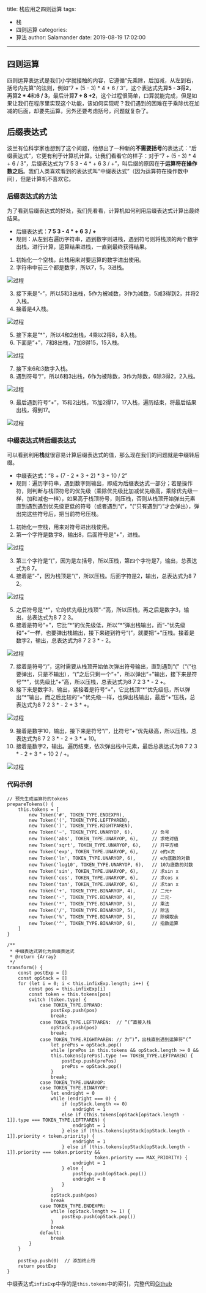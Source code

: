 title: 栈应用之四则运算
tags:
  - 栈
  - 四则运算
categories:
  - 算法
author: Salamander
date: 2019-08-19 17:02:00
---
## 四则运算
四则运算表达式是我们小学就接触的内容，它遵循“先乘除，后加减，从左到右，括号内先算”的法则，例如“7 + (5 - 3) * 4 + 6 / 3”，这个表达式先算**5 - 3**得**2**，再算**2 \* 4**和**6 / 3**，最后计算**7 + 8 +2**，这个过程很简单，口算就能完成，但是如果让我们在程序里实现这个功能，该如何实现呢？我们遇到的困难在于乘除优在加减的后面，却要先运算，另外还要考虑括号，问题就复杂了。

<!-- more -->

## 后缀表达式
波兰有位科学家也想到了这个问题，他想出了一种新的**不需要括号**的表达式：“后缀表达式”，它更有利于计算机计算。让我们看看它的样子：对于“7 + (5 - 3) * 4 + 6 / 3”，后缀表达式为“7 5 3 - 4 * + 6 3 / +”，叫后缀的原因在于**运算符在操作数之后**。我们人类喜欢看到的表达式叫“中缀表达式”（因为运算符在操作数中间），但是计算机不喜欢它。

### 后缀表达式的方法
为了看到后缀表达式的好处，我们先看看，计算机如何利用后缀表达式计算出最终结果。
* 后缀表达式：**7 5 3 - 4 \* + 6 3 / +**
* 规则：从左到右遍历字符串，遇到数字则进栈，遇到符号则将栈顶的两个数字出栈，进行计算，运算结果进栈，一直到最终获得结果。

1. 初始化一个空栈，此栈用来对要运算的数字进出使用。
2. 字符串中前三个都是数字，所以7，5，3进栈。

![过程](https://s2.ax1x.com/2019/08/20/mGkVZ6.jpg)


3. 接下来是“-”，所以5和3出栈，5作为被减数，3作为减数，5减3得到2，并将2入栈。
4. 接着是4入栈。

![过程](https://s2.ax1x.com/2019/08/20/mGkByn.jpg)

5. 接下来是”\*“，所以4和2出栈，4乘以2得8，8入栈。
6. 下面是“+”，7和8出栈，7加8得15，15入栈。

![过程](https://s2.ax1x.com/2019/08/20/mGk7TK.jpg)

7. 接下来6和3数字入栈。
8. 遇到符号“/”，所以6和3出栈，6作为被除数，3作为除数，6除3得2，2入栈。

![过程](https://s2.ax1x.com/2019/08/20/mGA9Tf.jpg)

9. 最后遇到符号“+”，15和2出栈，15加2得17，17入栈，遍历结束，将最后结果出栈，得到17。

![过程](https://s2.ax1x.com/2019/08/20/mGAV6s.jpg)


### 中缀表达式转后缀表达式
可以看到利用**栈**就很容易计算后缀表达式的值，那么现在我们的问题就是中缀转后缀。

* 中缀表达式：“8 + (7 - 2 * 3 + 2) * 3 + 10 / 2”
* 规则：遍历字符串，遇到数字则输出，即成为后缀表达式一部分；若是操作符，则判断与栈顶符号的优先级（乘除优先级比加减优先级高，乘除优先级一样，加和减也一样），如果高于栈顶符号，则压栈，否则从栈顶开始弹出元素直到遇到遇到优先级更低的符号（或者遇到“(”，“(”只有遇到“)”才会弹出），弹出完这些符号后，把当前符号压栈。


1. 初始化一空栈，用来对符号进出栈使用。
2. 第一个字符是数字8，输出8，后面符号是“+”，进栈。

![过程](https://s2.ax1x.com/2019/08/21/mUD2S1.png)

3. 第三个字符是“(”，因为是左括号，所以压栈，第四个字符是7，输出，总表达式为8 7。
4. 接着是“-”，因为栈顶是“(”，所以压栈。后面字符是2，输出，总表达式为8 7 2。

![过程](https://s2.ax1x.com/2019/08/25/mgNyRO.png)

5. 之后符号是“\*”，它的优先级比栈顶“-”高，所以压栈，再之后是数字3，输出，总表达式为8 7 2 3。
6. 接着是符号“+”，它比“\*”的优先级低，所以“\*”弹出栈输出，而“-”优先级和“+”一样，也要弹出栈输出，接下来碰到符号“(”，就要把“+”压栈。接着是数字2，输出，总表达式为8 7 2 3 \* - 2。

![过程](https://s2.ax1x.com/2019/08/25/mgUPlF.png)

7. 接着是符号“)”，这时需要从栈顶开始依次弹出符号输出，直到遇到“(”（“(”也要弹出，只是不输出），“(”之后只剩一个“+”，所以弹出“+”输出，接下来是符号“\*”，优先级比“+”高，所以压栈，总表达式为8 7 2 3 \* - 2 +。
8. 接下来是数字3，输出，紧接着是符号“+”，它比栈顶“\*”优先级低，所以弹出“\*”输出，而之后比较的“+”优先级一样，也弹出栈输出，最后“+”压栈，总表达式为8 7 2 3 \* - 2 + 3 \* +。

![过程](https://s2.ax1x.com/2019/08/28/moOHG6.jpg)

9. 接着是数字10，输出，接下来是符号“/”，比符号“+”优先级高，所以压栈，总表达式为8 7 2 3 \* - 2 + 3 \* + 10。
10. 接着是数字2，输出。遍历结束，依次弹出栈中元素，最后总表达式为8 7 2 3 \* - 2 + 3 \* + 10 2 / +。

![过程](https://s2.ax1x.com/2019/08/28/moXELQ.jpg)

### 代码示例
```
// 预先生成运算符的tokens
prepareTokens() {
    this.tokens = [
        new Token('#', TOKEN_TYPE.ENDEXPR),
        new Token('(', TOKEN_TYPE.LEFTPAREN),
        new Token(')', TOKEN_TYPE.RIGHTPAREN),
        new Token('~', TOKEN_TYPE.UNARYOP, 6),       // 负号
        new Token('abs', TOKEN_TYPE.UNARYOP, 6),     // 求绝对值
        new Token('sqrt', TOKEN_TYPE.UNARYOP, 6),    // 开平方根
        new Token('exp', TOKEN_TYPE.UNARYOP, 6),     // e的x次
        new Token('ln', TOKEN_TYPE.UNARYOP, 6),      // e为底数的对数
        new Token('log10', TOKEN_TYPE.UNARYOP, 6),   // 10为底数的对数
        new Token('sin', TOKEN_TYPE.UNARYOP, 6),     // 求sin x
        new Token('cos', TOKEN_TYPE.UNARYOP, 6),     // 求cos x
        new Token('tan', TOKEN_TYPE.UNARYOP, 6),     // 求tan x
        new Token('+', TOKEN_TYPE.BINARYOP, 4),      // 二元+
        new Token('-', TOKEN_TYPE.BINARYOP, 4),      // 二元-
        new Token('*', TOKEN_TYPE.BINARYOP, 5),      // 乘法
        new Token('/', TOKEN_TYPE.BINARYOP, 5),      // 除法
        new Token('%', TOKEN_TYPE.BINARYOP, 5),      // 除模取余
        new Token('^', TOKEN_TYPE.BINARYOP, 6),      // 指数运算
    ]
}

/**
 * 中缀表达式转化为后缀表达式
 * @return {Array}
 */
transform() {
    const postExp = []
    const opStack = []
    for (let i = 0; i < this.infixExp.length; i++) {
        const pos = this.infixExp[i]
        const token = this.tokens[pos]
        switch (token.type) {
            case TOKEN_TYPE.OPRAND:
                postExp.push(pos)
                break;
            case TOKEN_TYPE.LEFTPAREN:  // “(”直接入栈
                opStack.push(pos)
                break;
            case TOKEN_TYPE.RIGHTPAREN: // 为“)”，出栈直到遇到运算符“(”
                let prePos = opStack.pop()
                while (prePos in this.tokens && opStack.length >= 0 &&
                this.tokens[prePos].type !== TOKEN_TYPE.LEFTPAREN) {
                    postExp.push(prePos)
                    prePos = opStack.pop()
                }
                break;
            case TOKEN_TYPE.UNARYOP:
            case TOKEN_TYPE.BINARYOP:
                let endright = 0
                while (endright === 0) {
                    if (opStack.length <= 0)
                        endright = 1
                    else if (this.tokens[opStack[opStack.length - 1]].type === TOKEN_TYPE.LEFTPAREN) {
                        endright = 1
                    } else if (this.tokens[opStack[opStack.length - 1]].priority < token.priority) {
                        endright = 1
                    } else if (this.tokens[opStack[opStack.length - 1]].priority === token.priority &&
                                token.priority === MAX_PRIORITY) {
                        endright = 1
                    } else {
                        postExp.push(opStack.pop())
                        endright = 0
                    }
                }
                opStack.push(pos)
                break
            case TOKEN_TYPE.ENDEXPR:
                while (opStack.length >= 1) {
                    postExp.push(opStack.pop())
                }
                break
            default:
                break
        }
    }

    postExp.push(0)  // 添加终止符
    return postExp
}

```
中缀表达式`infixExp`中存的是`this.tokens`中的索引，完整代码[Github](https://github.com/salamander-mh/calculator)